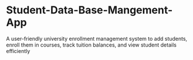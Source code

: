 # Student-Data-Base-Mangement-App
A user-friendly university enrollment management system to add students, enroll them in courses, track tuition balances, and view student details efficiently
